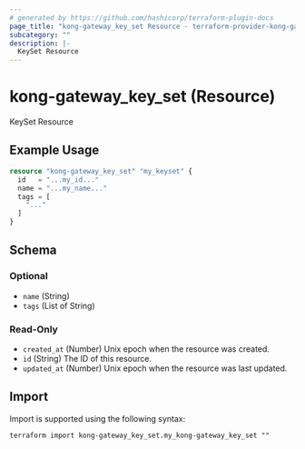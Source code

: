 ```yaml
---
# generated by https://github.com/hashicorp/terraform-plugin-docs
page_title: "kong-gateway_key_set Resource - terraform-provider-kong-gateway"
subcategory: ""
description: |-
  KeySet Resource
---
```


# kong-gateway_key_set (Resource)

KeySet Resource

## Example Usage

```terraform
resource "kong-gateway_key_set" "my_keyset" {
  id   = "...my_id..."
  name = "...my_name..."
  tags = [
    "..."
  ]
}
```

<!-- schema generated by tfplugindocs -->
## Schema

### Optional

- `name` (String)
- `tags` (List of String)

### Read-Only

- `created_at` (Number) Unix epoch when the resource was created.
- `id` (String) The ID of this resource.
- `updated_at` (Number) Unix epoch when the resource was last updated.

## Import

Import is supported using the following syntax:

```shell
terraform import kong-gateway_key_set.my_kong-gateway_key_set ""
```

